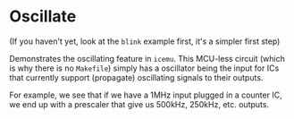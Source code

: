 # Oscillate

(If you haven't yet, look at the `blink` example first, it's a simpler first step)

Demonstrates the oscillating feature in `icemu`. This MCU-less circuit (which is why
there is no `Makefile`) simply has a oscillator being the input for ICs that currently
support (propagate) oscillating signals to their outputs.

For example, we see that if we have a 1MHz input plugged in a counter IC, we end up
with a prescaler that give us 500kHz, 250kHz, etc. outputs.
